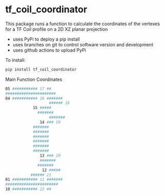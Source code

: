 # tf_coil_coordinator

This package runs a function to calculate the coordinates of the vertexes for
a TF Coil profile on a 2D XZ planar projection

- uses PyPi to deploy a pip install
- uses branches on git to control software version and development
- uses github actions to upload PyPi

To install:
```bash
pip install tf_coil_coordinator
```


Main Function Coordinates
```bash
05 ########### 17 ##
######################
04 ########### 16 #######
                   ###### 18
		    15 #####
		      #######
	               #######
		       14 ### 19
			#######
			#######
			#######
			#######
			#######
			#######
		       13 ### 20
		       #######
		      #######
	            12 #####
		   ###### 21
01 ########### 11 #######
#######################
10 ########### 22 ##
```
